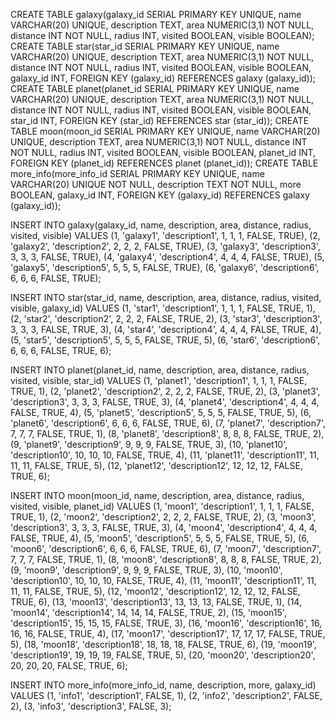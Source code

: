 

CREATE TABLE galaxy(galaxy_id SERIAL PRIMARY KEY UNIQUE, name VARCHAR(20) UNIQUE, description TEXT, area NUMERIC(3,1) NOT NULL, distance INT NOT NULL, radius INT, visited BOOLEAN, visible BOOLEAN);
CREATE TABLE star(star_id SERIAL PRIMARY KEY UNIQUE, name VARCHAR(20) UNIQUE, description TEXT, area NUMERIC(3,1) NOT NULL, distance INT NOT NULL, radius INT, visited BOOLEAN, visible BOOLEAN, galaxy_id INT, FOREIGN KEY (galaxy_id) REFERENCES galaxy (galaxy_id));
CREATE TABLE planet(planet_id SERIAL PRIMARY KEY UNIQUE, name VARCHAR(20) UNIQUE, description TEXT, area NUMERIC(3,1) NOT NULL, distance INT NOT NULL, radius INT, visited BOOLEAN, visible BOOLEAN, star_id INT, FOREIGN KEY (star_id) REFERENCES star (star_id));
CREATE TABLE moon(moon_id SERIAL PRIMARY KEY UNIQUE, name VARCHAR(20) UNIQUE, description TEXT, area NUMERIC(3,1) NOT NULL, distance INT NOT NULL, radius INT, visited BOOLEAN, visible BOOLEAN, planet_id INT, FOREIGN KEY (planet_id) REFERENCES planet (planet_id));
CREATE TABLE more_info(more_info_id SERIAL PRIMARY KEY UNIQUE, name VARCHAR(20) UNIQUE NOT NULL, description TEXT NOT NULL, more BOOLEAN, galaxy_id INT, FOREIGN KEY (galaxy_id) REFERENCES galaxy (galaxy_id));

INSERT INTO galaxy(galaxy_id, name, description, area, distance, radius, visited, visible) 
VALUES (1, 'galaxy1', 'description1', 1, 1, 1, FALSE, TRUE), 
(2, 'galaxy2', 'description2', 2, 2, 2, FALSE, TRUE), 
(3, 'galaxy3', 'description3', 3, 3, 3, FALSE, TRUE),
(4, 'galaxy4', 'description4', 4, 4, 4, FALSE, TRUE),
(5, 'galaxy5', 'description5', 5, 5, 5, FALSE, TRUE),
(6, 'galaxy6', 'description6', 6, 6, 6, FALSE, TRUE);

INSERT INTO star(star_id, name, description, area, distance, radius, visited, visible, galaxy_id) 
VALUES (1, 'star1', 'description1', 1, 1, 1, FALSE, TRUE, 1),
(2, 'star2', 'description2', 2, 2, 2, FALSE, TRUE, 2),
(3, 'star3', 'description3', 3, 3, 3, FALSE, TRUE, 3),
(4, 'star4', 'description4', 4, 4, 4, FALSE, TRUE, 4),
(5, 'star5', 'description5', 5, 5, 5, FALSE, TRUE, 5),
(6, 'star6', 'description6', 6, 6, 6, FALSE, TRUE, 6);

INSERT INTO planet(planet_id, name, description, area, distance, radius, visited, visible, star_id) 
VALUES (1, 'planet1', 'description1', 1, 1, 1, FALSE, TRUE, 1),
(2, 'planet2', 'description2', 2, 2, 2, FALSE, TRUE, 2),
(3, 'planet3', 'description3', 3, 3, 3, FALSE, TRUE, 3),
(4, 'planet4', 'description4', 4, 4, 4, FALSE, TRUE, 4),
(5, 'planet5', 'description5', 5, 5, 5, FALSE, TRUE, 5),
(6, 'planet6', 'description6', 6, 6, 6, FALSE, TRUE, 6),
(7, 'planet7', 'description7', 7, 7, 7, FALSE, TRUE, 1),
(8, 'planet8', 'description8', 8, 8, 8, FALSE, TRUE, 2),
(9, 'planet9', 'description9', 9, 9, 9, FALSE, TRUE, 3),
(10, 'planet10', 'description10', 10, 10, 10, FALSE, TRUE, 4),
(11, 'planet11', 'description11', 11, 11, 11, FALSE, TRUE, 5),
(12, 'planet12', 'description12', 12, 12, 12, FALSE, TRUE, 6);

INSERT INTO moon(moon_id, name, description, area, distance, radius, visited, visible, planet_id) 
VALUES (1, 'moon1', 'description1', 1, 1, 1, FALSE, TRUE, 1),
(2, 'moon2', 'description2', 2, 2, 2, FALSE, TRUE, 2),
(3, 'moon3', 'description3', 3, 3, 3, FALSE, TRUE, 3),
(4, 'moon4', 'description4', 4, 4, 4, FALSE, TRUE, 4),
(5, 'moon5', 'description5', 5, 5, 5, FALSE, TRUE, 5),
(6, 'moon6', 'description6', 6, 6, 6, FALSE, TRUE, 6),
(7, 'moon7', 'description7', 7, 7, 7, FALSE, TRUE, 1),
(8, 'moon8', 'description8', 8, 8, 8, FALSE, TRUE, 2),
(9, 'moon9', 'description9', 9, 9, 9, FALSE, TRUE, 3),
(10, 'moon10', 'description10', 10, 10, 10, FALSE, TRUE, 4),
(11, 'moon11', 'description11', 11, 11, 11, FALSE, TRUE, 5),
(12, 'moon12', 'description12', 12, 12, 12, FALSE, TRUE, 6),
(13, 'moon13', 'description13', 13, 13, 13, FALSE, TRUE, 1),
(14, 'moon14', 'description14', 14, 14, 14, FALSE, TRUE, 2),
(15, 'moon15', 'description15', 15, 15, 15, FALSE, TRUE, 3),
(16, 'moon16', 'description16', 16, 16, 16, FALSE, TRUE, 4),
(17, 'moon17', 'description17', 17, 17, 17, FALSE, TRUE, 5),
(18, 'moon18', 'description18', 18, 18, 18, FALSE, TRUE, 6),
(19, 'moon19', 'description19', 19, 19, 19, FALSE, TRUE, 5),
(20, 'moon20', 'description20', 20, 20, 20, FALSE, TRUE, 6);


INSERT INTO more_info(more_info_id, name, description, more, galaxy_id) 
VALUES (1, 'info1', 'description1', FALSE, 1), 
(2, 'info2', 'description2', FALSE, 2), 
(3, 'info3', 'description3', FALSE, 3);
